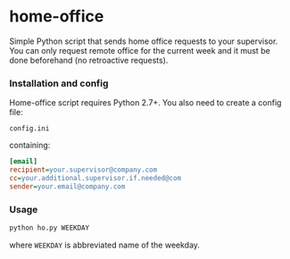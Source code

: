 # home-office

Simple Python script that sends home office requests to your supervisor.
You can only request remote office for the current week and it must be done beforehand (no retroactive requests).

### Installation and config

Home-office script requires Python 2.7+.
You also need to create a config file:

```
config.ini
```

containing:

```ini
[email]
recipient=your.supervisor@company.com
cc=your.additional.supervisor.if.needed@com
sender=your.email@company.com
```

### Usage

```sh
python ho.py WEEKDAY
```

where `WEEKDAY` is abbreviated name of the weekday.